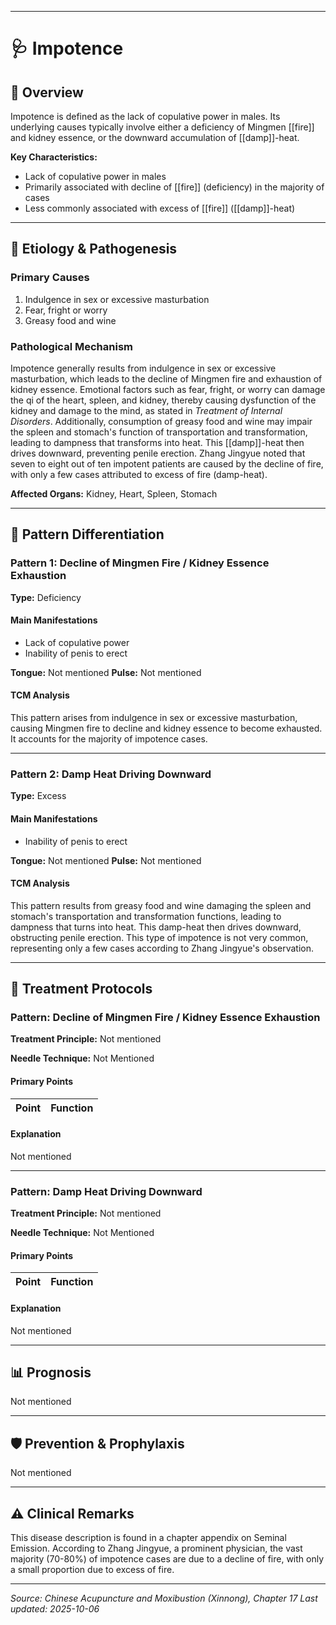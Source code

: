 ------

# 🩺 Impotence

## 📖 Overview

Impotence is defined as the lack of copulative power in males. Its underlying causes typically involve either a deficiency of Mingmen [[fire]] and kidney essence, or the downward accumulation of [[damp]]-heat.

**Key Characteristics:**
- Lack of copulative power in males
- Primarily associated with decline of [[fire]] (deficiency) in the majority of cases
- Less commonly associated with excess of [[fire]] ([[damp]]-heat)

---

## 🧬 Etiology & Pathogenesis

### Primary Causes
1. Indulgence in sex or excessive masturbation
2. Fear, fright or worry
3. Greasy food and wine

### Pathological Mechanism
Impotence generally results from indulgence in sex or excessive masturbation, which leads to the decline of Mingmen fire and exhaustion of kidney essence. Emotional factors such as fear, fright, or worry can damage the qi of the heart, spleen, and kidney, thereby causing dysfunction of the kidney and damage to the mind, as stated in *Treatment of Internal Disorders*. Additionally, consumption of greasy food and wine may impair the spleen and stomach's function of transportation and transformation, leading to dampness that transforms into heat. This [[damp]]-heat then drives downward, preventing penile erection. Zhang Jingyue noted that seven to eight out of ten impotent patients are caused by the decline of fire, with only a few cases attributed to excess of fire (damp-heat).

**Affected Organs:** Kidney, Heart, Spleen, Stomach

---

## 🔬 Pattern Differentiation

### Pattern 1: Decline of Mingmen Fire / Kidney Essence Exhaustion

**Type:** Deficiency

#### Main Manifestations
- Lack of copulative power
- Inability of penis to erect

**Tongue:** Not mentioned
**Pulse:** Not mentioned

#### TCM Analysis
This pattern arises from indulgence in sex or excessive masturbation, causing Mingmen fire to decline and kidney essence to become exhausted. It accounts for the majority of impotence cases.

---

### Pattern 2: Damp Heat Driving Downward

**Type:** Excess

#### Main Manifestations
- Inability of penis to erect

**Tongue:** Not mentioned
**Pulse:** Not mentioned

#### TCM Analysis
This pattern results from greasy food and wine damaging the spleen and stomach's transportation and transformation functions, leading to dampness that turns into heat. This damp-heat then drives downward, obstructing penile erection. This type of impotence is not very common, representing only a few cases according to Zhang Jingyue's observation.

---

## 💉 Treatment Protocols

### Pattern: Decline of Mingmen Fire / Kidney Essence Exhaustion

**Treatment Principle:** Not mentioned

**Needle Technique:** Not Mentioned

#### Primary Points

| Point | Function |
|-------|----------|

#### Explanation
Not mentioned

---

### Pattern: Damp Heat Driving Downward

**Treatment Principle:** Not mentioned

**Needle Technique:** Not Mentioned

#### Primary Points

| Point | Function |
|-------|----------|

#### Explanation
Not mentioned

---

## 📊 Prognosis

Not mentioned

---

## 🛡️ Prevention & Prophylaxis

Not mentioned

---

## ⚠️ Clinical Remarks

This disease description is found in a chapter appendix on Seminal Emission. According to Zhang Jingyue, a prominent physician, the vast majority (70-80%) of impotence cases are due to a decline of fire, with only a small proportion due to excess of fire.

---


*Source: Chinese Acupuncture and Moxibustion (Xinnong), Chapter 17*
*Last updated: 2025-10-06*
